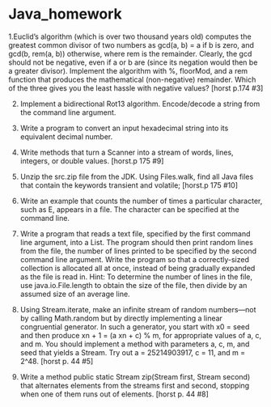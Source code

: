 # Java_homework

1.Euclid’s algorithm (which is over two thousand years old) computes the greatest common divisor of two numbers as gcd(a, b) = a if b is zero, and gcd(b, rem(a, b)) otherwise, where rem is the remainder. Clearly, the gcd should not be negative, even if a or b are (since its negation would then be a greater divisor). Implement the algorithm with %, floorMod, and a rem function that produces the mathematical (non-negative) remainder. Which of the three gives you the least hassle with negative values? [horst p.174 #3]           

2. Implement a bidirectional Rot13 algorithm. Encode/decode a string from the command line argument.

3. Write a program to convert an input hexadecimal string into its equivalent decimal number.		

4. Write methods that turn a Scanner into a stream of words, lines, integers, or double values. [horst.p 175 #9]

5. Unzip the src.zip file from the JDK. Using Files.walk, find all Java files that contain the keywords transient and volatile; [horst.p 175 #10]

6. Write an example that counts the number of times a particular character, such as E, appears in a file. The character can be specified at the command line.

7. Write a program that reads a text file, specified by the first command line argument, into a List. The program should then print random lines from the file, the number of lines printed to be specified by the second command line argument. Write the program so that a correctly-sized collection is allocated all at once, instead of being gradually expanded as the file is read in. Hint: To determine the number of lines in the file, use java.io.File.length to obtain the size of the file, then divide by an assumed size of an average line.

8. Using Stream.iterate, make an infinite stream of random numbers—not by calling Math.random but by directly implementing a linear congruential generator. In such a generator, you start with x0 = seed and then produce xn + 1 = (a xn + c) % m, for appropriate values of a, c, and m. You should implement a method with parameters a, c, m, and seed that yields a Stream. Try out a = 25214903917, c = 11, and m = 2^48. [horst p. 44 #5]

9. Write a method public static Stream zip(Stream first, Stream second) that alternates elements from the streams first and second, stopping when one of them runs out of elements. [horst p. 44 #8]
